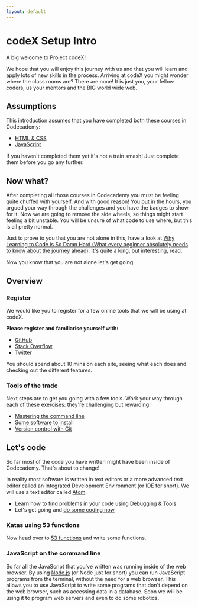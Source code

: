 ```yaml
---
layout: default
---
```


# codeX Setup Intro

A big welcome to Project codeX!

We hope that you will enjoy this journey with us and that you will learn and apply lots of new skills in the process. Arriving at codeX you might wonder where the class rooms are? There are none! It is just you, your fellow coders, us your mentors and the BIG world wide web.

## Assumptions

This introduction assumes that you have completed both these courses in Codecademy:

 * [HTML & CSS](http://www.codecademy.com/en/tracks/web)
 * [JavaScript](http://www.codecademy.com/en/tracks/javascript)

If you haven't completed them yet it's not a train smash! Just complete them before you go any further.

## Now what?

After completing all those courses in Codecademy you must be feeling quite chuffed with yourself. And with good reason! You put in the hours, you argued your way through the challenges and you have the badges to show for it. Now we are going to remove the side wheels, so things might start feeling a bit unstable. You will be unsure of what code to use where, but this is all pretty normal.

Just to prove to you that you are not alone in this, have a look at [Why Learning to Code is So Damn Hard (What every beginner absolutely needs to know about the journey ahead)](http://www.vikingcodeschool.com/posts/why-learning-to-code-is-so-damn-hard). It's quite a long, but interesting, read.

Now you know that you are not alone let's get going.

## Overview

### Register

We would like you to register for a few online tools that we will be using at codeX.

**Please register and familiarise yourself with:**

* [GitHub](http://www.github.com)
* [Stack Overflow](http://stackoverflow.com)
* [Twitter](http://twitter.com)

You should spend about 10 mins on each site, seeing what each does and checking out the different features.

### Tools of the trade

Next steps are to get you going with a few tools.
Work your way through each of these exercises: they're challenging but rewarding!

* [Mastering the command line](command_line.html)
* [Some software to install](software_to_install.html)
* [Version control with Git](know_git.html)

## Let's code

So far most of the code you have written might have been inside of Codecademy. That's about to change!

In reality most software is written in text editors or a more advanced text editor called an Integrated Development Environment (or IDE for short). We will use a text editor called [Atom](https://atom.io/).

* Learn how to find problems in your code using [Debugging & Tools](debug_tools.html)
* Let's get going and [do some coding now](http://taxi.projectcodex.co)

### Katas using 53 functions

Now head over to [53 functions](https://github.com/codex-academy/53functions/blob/master/README.md) and write some functions.

### JavaScript on the command line

So far all the JavaScript that you've written was running inside of the web browser.
By using [Node.js](http://nodejs.org/) (or Node just for short) you can run JavaScript programs from the terminal, without the need for a web browser. This allows you to use JavaScript to write some programs that don't depend on the web browser, such as accessing data in a database. Soon we will be using it to program web servers and even to do some robotics.
